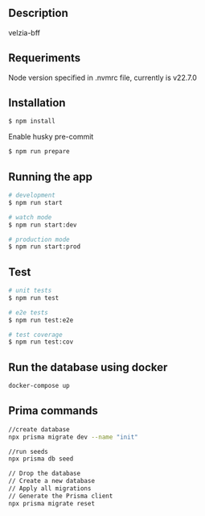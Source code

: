 ## Description

velzia-bff

## Requeriments
Node version specified in .nvmrc file, currently is v22.7.0

## Installation

```bash
$ npm install
```

Enable husky pre-commit
```bash
$ npm run prepare
```

## Running the app

```bash
# development 
$ npm run start

# watch mode
$ npm run start:dev

# production mode
$ npm run start:prod
```

## Test

```bash
# unit tests
$ npm run test

# e2e tests
$ npm run test:e2e

# test coverage
$ npm run test:cov
```

## Run the database using docker
```bash
docker-compose up
```

## Prima commands
```bash
//create database
npx prisma migrate dev --name "init"

//run seeds
npx prisma db seed

// Drop the database
// Create a new database
// Apply all migrations
// Generate the Prisma client
npx prisma migrate reset
```
